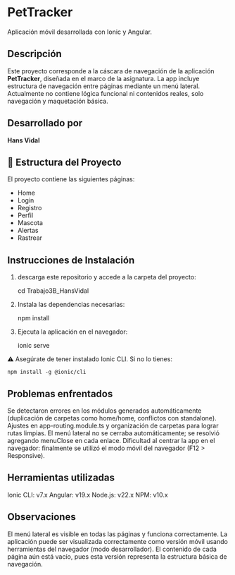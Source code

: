 # PetTracker

Aplicación móvil desarrollada con Ionic y Angular.

## Descripción

Este proyecto corresponde a la cáscara de navegación de la aplicación **PetTracker**, diseñada en el marco de la asignatura. La app incluye estructura de navegación entre páginas mediante un menú lateral. Actualmente no contiene lógica funcional ni contenidos reales, solo navegación y maquetación básica.

## Desarrollado por

**Hans Vidal**

## 🧱 Estructura del Proyecto

El proyecto contiene las siguientes páginas:

- Home
- Login
- Registro
- Perfil
- Mascota
- Alertas
- Rastrear

## Instrucciones de Instalación

1. descarga este repositorio y accede a la carpeta del proyecto:

    cd Trabajo3B_HansVidal

2. Instala las dependencias necesarias:

    npm install

3. Ejecuta la aplicación en el navegador:

    ionic serve

⚠️ Asegúrate de tener instalado Ionic CLI. Si no lo tienes:

    npm install -g @ionic/cli


## Problemas enfrentados

Se detectaron errores en los módulos generados automáticamente (duplicación de carpetas como home/home, conflictos con standalone).
Ajustes en app-routing.module.ts y organización de carpetas para lograr rutas limpias.
El menú lateral no se cerraba automáticamente; se resolvió agregando menuClose en cada enlace.
Dificultad al centrar la app en el navegador: finalmente se utilizó el modo móvil del navegador (F12 > Responsive).

## Herramientas utilizadas

Ionic CLI: v7.x
Angular: v19.x
Node.js: v22.x
NPM: v10.x

## Observaciones

El menú lateral es visible en todas las páginas y funciona correctamente.
La aplicación puede ser visualizada correctamente como versión móvil usando herramientas del navegador (modo desarrollador).
El contenido de cada página aún está vacío, pues esta versión representa la estructura básica de navegación.
